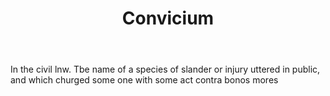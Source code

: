 ---
title: Convicium
letter: C
permalink: "/definitions/bld-convicium.html"
body: In the civil lnw. Tbe name of a species of slander or injury uttered in public,
  and which churged some one with some act contra bonos mores
published_at: '2018-07-07'
source: Black's Law Dictionary 2nd Ed (1910)
layout: post
---